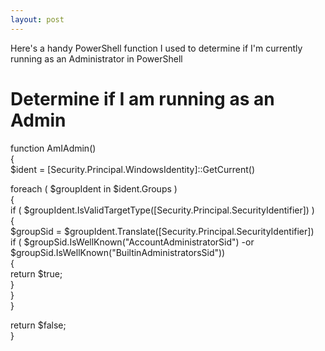 ```yaml
---
layout: post
---
```

Here's a handy PowerShell function I used to determine if I'm currently
running as an Administrator in PowerShell

# Determine if I am running as an Admin  
function AmIAdmin()  
{  
 $ident = [Security.Principal.WindowsIdentity]::GetCurrent()  
  
 foreach ( $groupIdent in $ident.Groups )  
 {  
  if ( $groupIdent.IsValidTargetType([Security.Principal.SecurityIdentifier])
)  
  {  
   $groupSid = $groupIdent.Translate([Security.Principal.SecurityIdentifier])  
   if ( $groupSid.IsWellKnown("AccountAdministratorSid") -or
$groupSid.IsWellKnown("BuiltinAdministratorsSid"))  
   {  
    return $true;  
   }  
  }  
 }  
  
 return $false;  
}  

